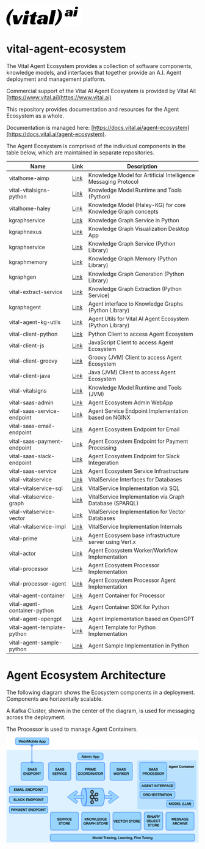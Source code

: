 <img src="assets/vital-logo-black.png" alt="Vital AI Logo" width="200">

# vital-agent-ecosystem

The Vital Agent Ecosystem provides a collection of software components, knowledge models, and interfaces that together provide an A.I. Agent deployment and management platform.

Commercial support of the Vital AI Agent Ecosystem is provided by Vital AI: [https://www.vital.ai](https://www.vital.ai)

This repository provides documentation and resources for the Agent Ecosystem as a whole.

Documentation is managed here: [https://docs.vital.ai/agent-ecosystem](https://docs.vital.ai/agent-ecosystem).

The Agent Ecosystem is comprised of the individual components in the table below, which are maintained in separate repositories.

| Name | Link                                                             | Description                                                    |
|-----|------------------------------------------------------------------|----------------------------------------------------------------|
| vitalhome-aimp | [Link](https://github.com/vital-ai/vitalhome-aimp)               | Knowledge Model for Artificial Intelligence Messaging Protocol |
| vital-vitalsigns-python | [Link](https://github.com/vital-ai/vital-vitalsigns-python)      | Knowledge Model Runtime and Tools (Python)                     |
| vitalhome-haley    | [Link](https://github.com/vital-ai/vitalhome-haley)              | Knowledge Model (Haley-KG) for core Knowledge Graph concepts   |
| kgraphservice | [Link](https://github.com/vital-ai/kgraphservice)                | Knowledge Graph Service in Python                              |
| kgraphnexus | [Link](https://www.kgraphnexus.com/)                             | Knowledge Graph Visualization Desktop App                              |
| kgraphservice | [Link](https://github.com/vital-ai/kgraphservice)                | Knowledge Graph Service (Python Library)                              |
| kgraphmemory | [Link](https://github.com/vital-ai/kgraphmemory)                 | Knowledge Graph Memory (Python Library)                            |
| kgraphgen | [Link](https://github.com/vital-ai/kgraphgen)                    | Knowledge Graph Generation (Python Library)                            |
| vital-extract-service | [Link](https://github.com/vital-ai/vital-extract-service-python) | Knowledge Graph Extraction (Python Service)                            |
| kgraphagent | [Link](https://github.com/vital-ai/kgraphagent)                  | Agent interface to Knowledge Graphs (Python Library)                            |
| vital-agent-kg-utils | [Link](https://github.com/vital-ai/vital-agent-kg-utils)         | Agent Utils for Vital AI Agent Ecosystem (Python Library)                            |
| vital-client-python | [Link](https://github.com/vital-ai/vital-client-python)          | Python Client to access Agent Ecosystem                        |
| vital-client-js | [Link](https://github.com/vital-ai/vital-client-js)              | JavaScript Client to access Agent Ecosystem                    |
| vital-client-groovy | [Link](https://github.com/vital-ai/vital-client-groovy)          | Groovy (JVM) Client to access Agent Ecosystem                  |
| vital-client-java | [Link](https://github.com/vital-ai/vital-client-java)            | Java (JVM) Client to access Agent Ecosystem                    |
| vital-vitalsigns | [Link](https://github.com/vital-ai/vital-vitalsigns)             | Knowledge Model Runtime and Tools (JVM)                        |
| vital-saas-admin | [Link](https://github.com/vital-ai/vital-saas-admin)             | Agent Ecosystem Admin WebApp                                   |
| vital-saas-service-endpoint | [Link](https://github.com/vital-ai/vital-saas-service-endpoint)  | Agent Service Endpoint Implementation based on NGINX           |
| vital-saas-email-endpoint | [Link](https://github.com/vital-ai/vital-saas-email-endpoint)    | Agent Ecosystem Endpoint for Email                             |
| vital-saas-payment-endpoint | [Link](https://github.com/vital-ai/vital-saas-payment-endpoint)  | Agent Ecosystem Endpoint for Payment Processing                |
| vital-saas-slack-endpoint | [Link](https://github.com/vital-ai/vital-saas-slack-endpoint)    | Agent Ecosystem Endpoint for Slack Integeration                |
| vital-saas-service | [Link](https://github.com/vital-ai/vital-saas-service)           | Agent Ecosystem Service Infrastructure                         |
| vital-vitalservice | [Link](https://github.com/vital-ai/vital-vitalservice)           | VitalService Interfaces for Databases                          |
| vital-vitalservice-sql | [Link](https://github.com/vital-ai/vital-vitalservice-sql)       | VitalService Implementation via SQL                            |
| vital-vitalservice-graph | [Link](https://github.com/vital-ai/vital-vitalservice-graph)     | VitalService Implementation via Graph Database (SPARQL)        |
| vital-vitalservice-vector | [Link](https://github.com/vital-ai/vital-vitalservice-vector)    | VitalService Implementation for Vector Databases               |
| vital-vitalservice-impl | [Link](https://github.com/vital-ai/vital-vitalservice-impl)      | VitalService Implementation Internals                          |
| vital-prime | [Link](https://github.com/vital-ai/vital-prime)                  | Agent Ecosysem base infrastructure server using Vert.x         |
| vital-actor | [Link](https://github.com/vital-ai/vital-actor)                  | Agent Ecosystem Worker/Workflow Implementation                 |
| vital-processor | [Link](https://github.com/vital-ai/vital-processor)              | Agent Ecosystem Processor Implementation                       |
| vital-processor-agent | [Link](https://github.com/vital-ai/vital-processor-agent)        | Agent Ecosystem Processor Agent Implementation                 |
| vital-agent-container | [Link](https://github.com/vital-ai/vital-agent-container)        | Agent Container for Processor                                  |
| vital-agent-container-python | [Link](https://github.com/vital-ai/vital-agent-container-python) | Agent Container SDK for Python                                 |
| vital-agent-opengpt | [Link](https://github.com/vital-ai/vital-agent-opengpt)          | Agent Implementation based on OpenGPT                          |
| vital-agent-template-python | [Link](https://github.com/vital-ai/vital-agent-template-python)  | Agent Template for Python Implementation                       |
| vital-agent-sample-python | [Link](https://github.com/vital-ai/vital-agent-sample-python)    | Agent Sample Implementation in Python                          |


# Agent Ecosystem Architecture

The following diagram shows the Ecosystem components in a deployment. Components are horizontally scalable.

A Kafka Cluster, shown in the center of the diagram, is used for messaging across the deployment.

The Processor is used to manage Agent Containers.

<img src="assets/agent-ecosystem-arch.png" alt="Vital Agent Ecosystem Architecture">

